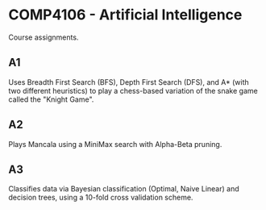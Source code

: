 # COMP4106 - Artificial Intelligence

Course assignments.

## A1
Uses Breadth First Search (BFS), Depth First Search (DFS), and A\* (with two different heuristics) to play a chess-based variation of the snake game called the "Knight Game".

## A2
Plays Mancala using a MiniMax search with Alpha-Beta pruning.

## A3 
Classifies data via Bayesian classification (Optimal, Naive Linear) and decision trees, using a 10-fold cross validation scheme.
